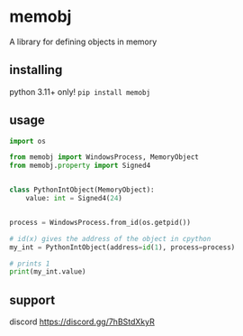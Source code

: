 # memobj

A library for defining objects in memory

## installing

python 3.11+ only!
`pip install memobj`

## usage

```python
import os

from memobj import WindowsProcess, MemoryObject
from memobj.property import Signed4


class PythonIntObject(MemoryObject):
    value: int = Signed4(24)


process = WindowsProcess.from_id(os.getpid())

# id(x) gives the address of the object in cpython
my_int = PythonIntObject(address=id(1), process=process)

# prints 1
print(my_int.value)
```

## support

discord
<https://discord.gg/7hBStdXkyR>
